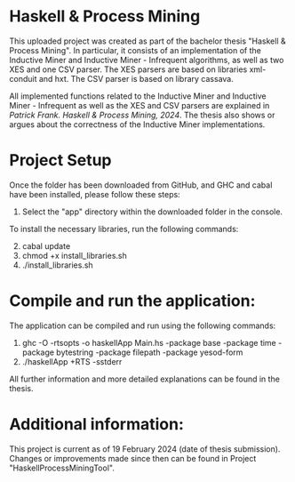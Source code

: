 # Haskell & Process Mining

This uploaded project was created as part of the bachelor thesis "Haskell & Process Mining".
In particular, it consists of an implementation of the Inductive Miner and Inductive Miner - Infrequent algorithms, as well as two XES and one CSV parser.
The XES parsers are based on libraries xml-conduit and hxt.
The CSV parser is based on library cassava.

All implemented functions related to the Inductive Miner and Inductive Miner - Infrequent as well as the XES and CSV parsers are explained in *Patrick Frank. Haskell & Process Mining, 2024*.
The thesis also shows or argues about the correctness of the Inductive Miner implementations.


# Project Setup

Once the folder has been downloaded from GitHub, and GHC and cabal have been installed, please follow these steps:

1. Select the "app" directory within the downloaded folder in the console.

To install the necessary libraries, run the following commands: 

2. cabal update
3. chmod +x install_libraries.sh 
3. ./install_libraries.sh


# Compile and run the application: 

The application can be compiled and run using the following commands:

1. ghc -O -rtsopts -o haskellApp Main.hs -package base -package time -package bytestring -package filepath -package yesod-form 
2. ./haskellApp +RTS -sstderr


All further information and more detailed explanations can be found in the thesis.


# Additional information:

This project is current as of 19 February 2024 (date of thesis submission).
Changes or improvements made since then can be found in Project "HaskellProcessMiningTool".
